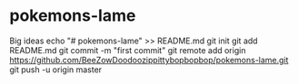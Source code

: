 # pokemons-lame
Big ideas
echo "# pokemons-lame" >> README.md
git init
git add README.md
git commit -m "first commit"
git remote add origin https://github.com/BeeZowDoodoozippittybopbopbop/pokemons-lame.git
git push -u origin master

